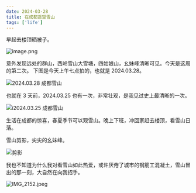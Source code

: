 ```yaml
---
date: 2024-03-28
title: 在成都遥望雪山
tags: ['life']
---
```

早起去楼顶晒被子。

![image.png](https://cdn.jsdelivr.net/gh/goby-ao/picgo@main/img/20240328170412.png)

意外发现远处的群山，西岭雪山大雪塘，四姑娘山，幺妹峰清晰可见。今天是这周的第二次。 下图是今天上午七点拍的，也就是 2024.03.28。

![2024.03.28 成都雪山](https://cdn.jsdelivr.net/gh/goby-ao/picgo@main/img/0AF2C2F6-0351-48C1-9FA4-8A5F7DCB76AF_1_105_c.jpeg)

也就在 3 天前，2024.03.25 也有一次，非常壮观，是我见过史上最清晰的一次。

![i2024.03.25 成都雪山](https://cdn.jsdelivr.net/gh/goby-ao/picgo@main/img/20240328170116.png)

生活在成都的惊喜，春夏季节可以观雪山。晚上下班，冲回家赶去楼顶，看雪山日落。

雪山剪影，尖尖的幺妹峰。

![剪影](https://cdn.jsdelivr.net/gh/goby-ao/picgo@main/img/IMG_2145.jpeg)

我也不知道为什么我对看雪山如此热爱，或许厌倦了城市的钢筋工混凝土，雪山冒出的那一刻，大自然在向我招手。

![IMG_2152.jpeg](https://cdn.jsdelivr.net/gh/goby-ao/picgo@main/img/IMG_2152.jpeg)

